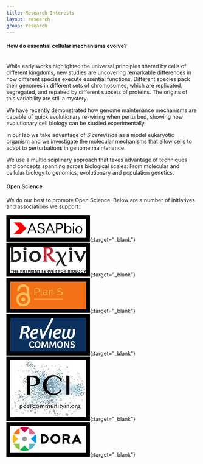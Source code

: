 ```yaml
---
title: Research Interests
layout: research
group: research
---
```

<h4><b>How do essential cellular mechanisms evolve?</b></h4><br>
While early works highlighted the universal principles shared by cells of different kingdoms, new studies are uncovering remarkable differences in how different species execute essential functions. Different species pack their genomes in different sets of chromosomes, which are replicated, segregated, and repaired by different subsets of proteins. The origins of this variability are still a mystery. 

We have recently demonstrated how genome maintenance mechanisms are capable of quick evolutionary re-wiring when perturbed, showing how evolutionary cell biology can be studied experimentally. 

In our lab we take advantage of <i>S.cerevisiae</i> as a model eukaryotic organism and we investigate the molecular mechanisms that allow cells to adapt to perturbations in genome maintenance. 

We use a multidisciplinary approach that takes advantage of techniques and concepts spanning across biological scales: From molecular and cellular biology to genomics, evolutionary and population genetics.

#### Open Science
We do our best to promote Open Science. Below are a number of initiatives and associations we support:

[<img style="border:10px solid black;" src="/static/img/asapbio-logo.png">](https://asapbio.org/){:target="_blank"}
[<img style="border:10px solid black" src="/static/img/biorxiv2.jpeg">](https://www.biorxiv.org/){:target="_blank"}
[<img style="border:10px solid black" src="/static/img/plans.jpeg">](https://www.coalition-s.org/){:target="_blank"}
[<img style="border:10px solid black" src="/static/img/reviewcommons.jpeg">](https://www.reviewcommons.org/){:target="_blank"}
[<img style="border:10px solid black" src="/static/img/pci.jpeg">](https://peercommunityin.org/){:target="_blank"}
[<img style="border:10px solid black" src="/static/img/dora.jpeg">](https://sfdora.org/){:target="_blank"}

<!--![alt text](https://FumaLab.github.io/static/img/biorxiv2.jpeg?raw=true)-->
